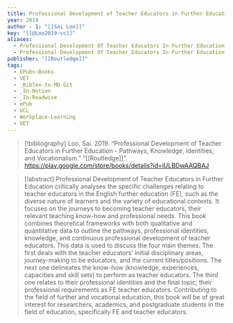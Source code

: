 ```yaml
---
title: Professional Development of Teacher Educators in Further Education -  Pathways, Knowledge, Identities, and Vocationalism
year: 2019
author - 1: "[[Sai Loo]]"
key: "[[@Loo2019-vc]]"
aliases:
  - Professional Development Of Teacher Educators In Further Education - Pathways, Knowledge, Identities, And Vocationalism
  - Professional Development Of Teacher Educators In Further Education
publisher: "[[Routledge]]"
tags:
  - EPubs-Books
  - VET
  - _BibTex-to-MD-Git
  - _In-Notion
  - _In-Readwise
  - ePub
  - UCL
  - Workplace-Learning
  - VET
---
```


> [!bibliography]
> Loo, Sai. 2019. “Professional Development of Teacher Educators in Further Education -  Pathways, Knowledge, Identities, and Vocationalism.” "[[Routledge]]". https://play.google.com/store/books/details?id=iULBDwAAQBAJ

> [!abstract]
> Professional Development of Teacher Educators in Further Education critically analyses the specific challenges relating to teacher educators in the English further education (FE), such as the diverse nature of learners and the variety of educational contexts. It focuses on the journeys to becoming teacher educators, their relevant teaching know-how and professional needs. This book combines theoretical frameworks with both qualitative and quantitative data to outline the pathways, professional identities, knowledge, and continuous professional development of teacher educators. This data is used to discuss the four main themes. The first deals with the teacher educators’ initial disciplinary areas, journey-making to be educators, and the current titles/positions. The next one delineates the know-how (knowledge, experiences, capacities and skill sets) to perform as teacher educators. The third one relates to their professional identities and the final topic, their professional requirements as FE teacher educators. Contributing to the field of further and vocational education, this book will be of great interest for researchers, academics, and postgraduate students in the field of education, specifically FE and teacher educators.